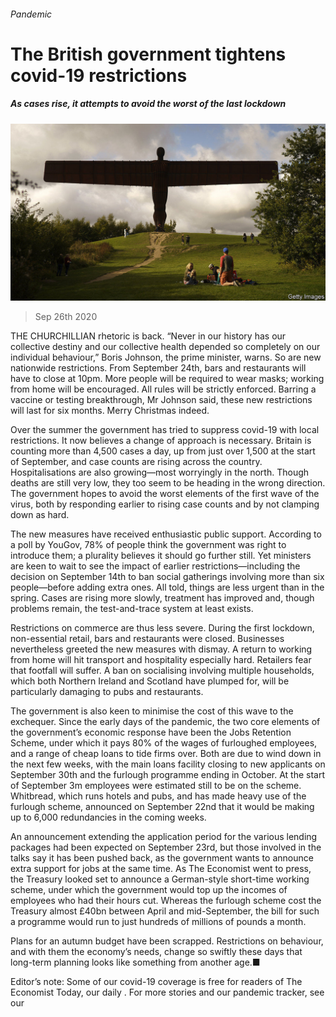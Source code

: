 ###### Pandemic

# The British government tightens covid-19 restrictions 

##### As cases rise, it attempts to avoid the worst of the last lockdown 

![image](images/20200926_BRP501.jpg) 

> Sep 26th 2020 

THE CHURCHILLIAN rhetoric is back. “Never in our history has our collective destiny and our collective health depended so completely on our individual behaviour,” Boris Johnson, the prime minister, warns. So are new nationwide restrictions. From September 24th, bars and restaurants will have to close at 10pm. More people will be required to wear masks; working from home will be encouraged. All rules will be strictly enforced. Barring a vaccine or testing breakthrough, Mr Johnson said, these new restrictions will last for six months. Merry Christmas indeed.

Over the summer the government has tried to suppress covid-19 with local restrictions. It now believes a change of approach is necessary. Britain is counting more than 4,500 cases a day, up from just over 1,500 at the start of September, and case counts are rising across the country. Hospitalisations are also growing—most worryingly in the north. Though deaths are still very low, they too seem to be heading in the wrong direction. The government hopes to avoid the worst elements of the first wave of the virus, both by responding earlier to rising case counts and by not clamping down as hard.


The new measures have received enthusiastic public support. According to a poll by YouGov, 78% of people think the government was right to introduce them; a plurality believes it should go further still. Yet ministers are keen to wait to see the impact of earlier restrictions—including the decision on September 14th to ban social gatherings involving more than six people—before adding extra ones. All told, things are less urgent than in the spring. Cases are rising more slowly, treatment has improved and, though problems remain, the test-and-trace system at least exists.

Restrictions on commerce are thus less severe. During the first lockdown, non-essential retail, bars and restaurants were closed. Businesses nevertheless greeted the new measures with dismay. A return to working from home will hit transport and hospitality especially hard. Retailers fear that footfall will suffer. A ban on socialising involving multiple households, which both Northern Ireland and Scotland have plumped for, will be particularly damaging to pubs and restaurants.

The government is also keen to minimise the cost of this wave to the exchequer. Since the early days of the pandemic, the two core elements of the government’s economic response have been the Jobs Retention Scheme, under which it pays 80% of the wages of furloughed employees, and a range of cheap loans to tide firms over. Both are due to wind down in the next few weeks, with the main loans facility closing to new applicants on September 30th and the furlough programme ending in October. At the start of September 3m employees were estimated still to be on the scheme. Whitbread, which runs hotels and pubs, and has made heavy use of the furlough scheme, announced on September 22nd that it would be making up to 6,000 redundancies in the coming weeks.

An announcement extending the application period for the various lending packages had been expected on September 23rd, but those involved in the talks say it has been pushed back, as the government wants to announce extra support for jobs at the same time. As The Economist went to press, the Treasury looked set to announce a German-style short-time working scheme, under which the government would top up the incomes of employees who had their hours cut. Whereas the furlough scheme cost the Treasury almost £40bn between April and mid-September, the bill for such a programme would run to just hundreds of millions of pounds a month.

Plans for an autumn budget have been scrapped. Restrictions on behaviour, and with them the economy’s needs, change so swiftly these days that long-term planning looks like something from another age.■

Editor’s note: Some of our covid-19 coverage is free for readers of The Economist Today, our daily . For more stories and our pandemic tracker, see our 

